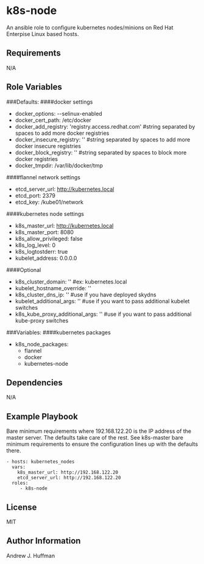 k8s-node
=========

An ansible role to configure kubernetes nodes/minions on Red Hat Enterpise Linux based hosts.

Requirements
------------

N/A

Role Variables
--------------

###Defaults:
####docker settings
* docker_options: --selinux-enabled
* docker_cert_path: /etc/docker
* docker_add_registry: 'registry.access.redhat.com' #string separated by spaces to add more docker registries
* docker_insecure_registry: '' #string separated by spaces to add more docker insecure registries
* docker_block_registry: '' #string separated by spaces to block more docker registries
* docker_tmpdir: /var/lib/docker/tmp

####flannel network settings
* etcd_server_url: http://kubernetes.local
* etcd_port: 2379
* etcd_key: /kube01/network

####kubernetes node settings
* k8s_master_url: http://kubernetes.local
* k8s_master_port: 8080
* k8s_allow_privileged: false
* k8s_log_level: 0
* k8s_logtostderr: true
* kubelet_address: 0.0.0.0

####Optional
* k8s_cluster_domain: '' #ex: kubernetes.local
* kubelet_hostname_override: ''
* k8s_cluster_dns_ip: '' #use if you have deployed skydns
* kubelet_additional_args: '' #use if you want to pass additional kubelet switches
* k8s_kube_proxy_additional_args: '' #use if you want to pass additional kube-proxy switches

###Variables:
####kubernetes packages
* k8s_node_packages:
    - flannel
    - docker
    - kubernetes-node

Dependencies
------------

N/A

Example Playbook
----------------
Bare minimum requirements where 192.168.122.20 is the IP address of the master server.  The defaults take care of the rest.  See k8s-master bare minimum requirements to ensure the configuration lines up with the defaults there.

    - hosts: kubernetes_nodes
      vars:
        k8s_master_url: http://192.168.122.20
        etcd_server_url: http://192.168.122.20
      roles:
         - k8s-node

License
-------

MIT

Author Information
------------------

Andrew J. Huffman
